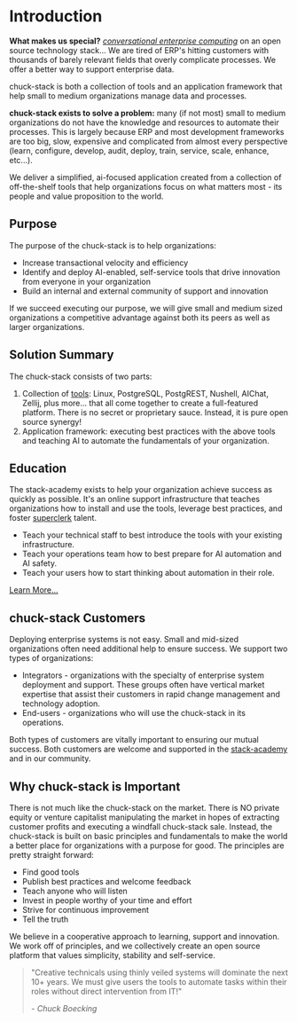 # Introduction

<!-- copied_from_home_page -->
**What makes us special?** <u><i>conversational enterprise computing</i></u> on an open source technology stack... We are tired of ERP's hitting customers with thousands of barely relevant fields that overly complicate processes. We offer a better way to support enterprise data.

chuck-stack is both a collection of tools and an application framework that help small to medium organizations manage data and processes.

**chuck-stack exists to solve a problem:** many (if not most) small to medium organizations do not have the knowledge and resources to automate their processes. This is largely because ERP and most development frameworks are too big, slow, expensive and complicated from almost every perspective (learn, configure, develop, audit, deploy, train, service, scale, enhance, etc...).

We deliver a simplified, ai-focused application created from a collection of off-the-shelf tools that help organizations focus on what matters most - its people and value proposition to the world.
<!-- /copied_from_home_page -->

## Purpose

The purpose of the chuck-stack is to help organizations:

- Increase transactional velocity and efficiency
- Identify and deploy AI-enabled, self-service tools that drive innovation from everyone in your organization
- Build an internal and external community of support and innovation

If we succeed executing our purpose, we will give small and medium sized organizations a competitive advantage against both its peers as well as larger organizations.

## Solution Summary

The chuck-stack consists of two parts:

1. Collection of [tools](stack-tools.md): Linux, PostgreSQL, PostgREST, Nushell, AIChat, Zellij, plus more... that all come together to create a full-featured platform. There is no secret or proprietary sauce. Instead, it is pure open source synergy!
2. Application framework: executing best practices with the above tools and teaching AI to automate the fundamentals of your organization.

## Education

The stack-academy exists to help your organization achieve success as quickly as possible. It's an online support infrastructure that teaches organizations how to install and use the tools, leverage best practices, and foster [superclerk](./terminology.md#superclerk) talent.

- Teach your technical staff to best introduce the tools with your existing infrastructure.
- Teach your operations team how to best prepare for AI automation and AI safety.
- Teach your users how to start thinking about automation in their role.

[Learn More...](./stack-academy.md) 

## chuck-stack Customers

Deploying enterprise systems is not easy. Small and mid-sized organizations often need additional help to ensure success. We support two types of organizations:

- Integrators - organizations with the specialty of enterprise system deployment and support. These groups often have vertical market expertise that assist their customers in rapid change management and technology adoption.
- End-users - organizations who will use the chuck-stack in its operations.

Both types of customers are vitally important to ensuring our mutual success. Both customers are welcome and supported in the [stack-academy](./stack-academy.md) and in our community.

## Why chuck-stack is Important

There is not much like the chuck-stack on the market. There is NO private equity or venture capitalist manipulating the market in hopes of extracting customer profits and executing a windfall chuck-stack sale. Instead, the chuck-stack is built on basic principles and fundamentals to make the world a better place for organizations with a purpose for good. The principles are pretty straight forward:

- Find good tools
- Publish best practices and welcome feedback
- Teach anyone who will listen
- Invest in people worthy of your time and effort
- Strive for continuous improvement
- Tell the truth

We believe in a cooperative approach to learning, support and innovation. We work off of principles, and we collectively create an open source platform that values simplicity, stability and self-service.

> "Creative technicals using thinly veiled systems will dominate the next 10+ years. We must give users the tools to automate tasks within their roles without direct intervention from IT!"
>
> \- *Chuck Boecking*
